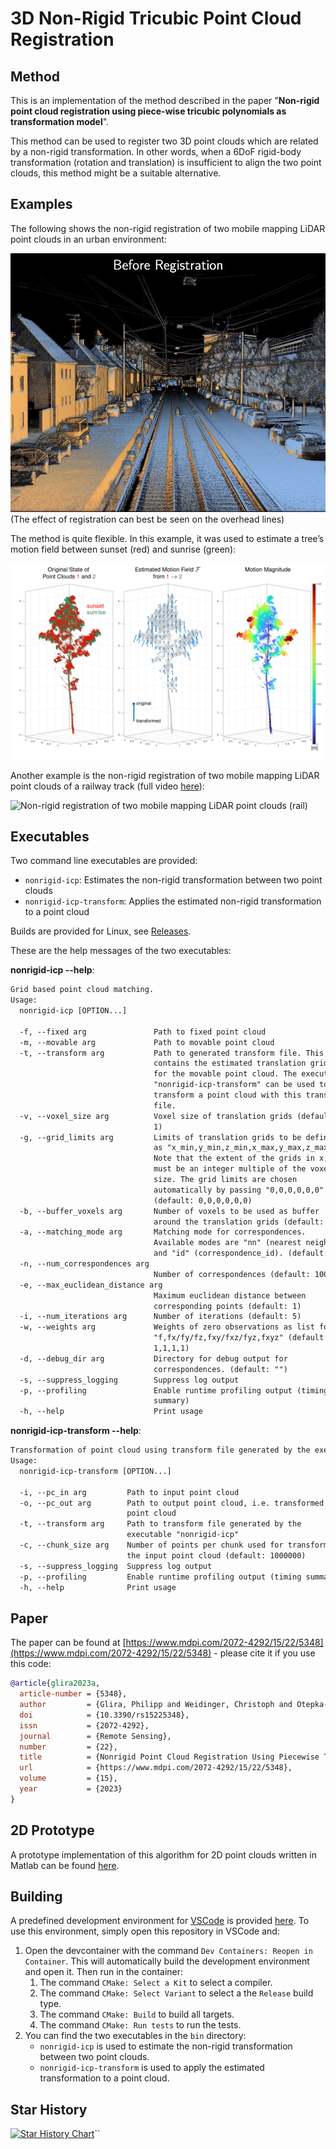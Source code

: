 # 3D Non-Rigid Tricubic Point Cloud Registration

## Method

This is an implementation of the method described in the paper "**Non-rigid point cloud registration using piece-wise tricubic polynomials as transformation model**".

This method can be used to register two 3D point clouds which are related by a non-rigid transformation. In other words, when a 6DoF rigid-body transformation (rotation and translation) is insufficient to align the two point clouds, this method might be a suitable alternative.

## Examples

The following shows the non-rigid registration of two mobile mapping LiDAR point clouds in an urban environment:

![Non-rigid registration of two mobile mapping LiDAR point clouds (city)](docs/demo-city.gif)
(The effect of registration can best be seen on the overhead lines)

The method is quite flexible. In this example, it was used to estimate a tree’s motion field between sunset (red) and sunrise (green):

[![Non-rigid registration of two terrestrial LiDAR point clouds of a tree](docs/demo-tls-tree.png)](https://youtu.be/JNK9PtjtBlY?si=9gstIXi2sg1sHg7G)

Another example is the non-rigid registration of two mobile mapping LiDAR point clouds of a railway track (full video [here](https://youtu.be/HtRZxoqb4tc)):

![Non-rigid registration of two mobile mapping LiDAR point clouds (rail)](docs/demo-rail.gif)

## Executables

Two command line executables are provided:
- `nonrigid-icp`: Estimates the non-rigid transformation between two point clouds
- `nonrigid-icp-transform`: Applies the estimated non-rigid transformation to a point cloud

Builds are provided for Linux, see [Releases](https://github.com/AIT-Assistive-Autonomous-Systems/3D_nonrigid_tricubic_pointcloud_registration/releases).

These are the help messages of the two executables:

**nonrigid-icp --help**:

```txt
Grid based point cloud matching.
Usage:
  nonrigid-icp [OPTION...]

  -f, --fixed arg               Path to fixed point cloud
  -m, --movable arg             Path to movable point cloud
  -t, --transform arg           Path to generated transform file. This file
                                contains the estimated translation grids
                                for the movable point cloud. The executable
                                "nonrigid-icp-transform" can be used to
                                transform a point cloud with this transform
                                file.
  -v, --voxel_size arg          Voxel size of translation grids (default:
                                1)
  -g, --grid_limits arg         Limits of translation grids to be defined
                                as "x_min,y_min,z_min,x_max,y_max,z_max".
                                Note that the extent of the grids in x,y,z
                                must be an integer multiple of the voxel
                                size. The grid limits are chosen
                                automatically by passing "0,0,0,0,0,0".
                                (default: 0,0,0,0,0,0)
  -b, --buffer_voxels arg       Number of voxels to be used as buffer
                                around the translation grids (default: 2)
  -a, --matching_mode arg       Matching mode for correspondences.
                                Available modes are "nn" (nearest neighbor)
                                and "id" (correspondence_id). (default: nn)
  -n, --num_correspondences arg
                                Number of correspondences (default: 10000)
  -e, --max_euclidean_distance arg
                                Maximum euclidean distance between
                                corresponding points (default: 1)
  -i, --num_iterations arg      Number of iterations (default: 5)
  -w, --weights arg             Weights of zero observations as list for
                                "f,fx/fy/fz,fxy/fxz/fyz,fxyz" (default:
                                1,1,1,1)
  -d, --debug_dir arg           Directory for debug output for
                                correspondences. (default: "")
  -s, --suppress_logging        Suppress log output
  -p, --profiling               Enable runtime profiling output (timing
                                summary)
  -h, --help                    Print usage
```

**nonrigid-icp-transform --help**:

```txt
Transformation of point cloud using transform file generated by the executable "nonrigid-icp"
Usage:
  nonrigid-icp-transform [OPTION...]

  -i, --pc_in arg         Path to input point cloud
  -o, --pc_out arg        Path to output point cloud, i.e. transformed
                          point cloud
  -t, --transform arg     Path to transform file generated by the
                          executable "nonrigid-icp"
  -c, --chunk_size arg    Number of points per chunk used for transforming
                          the input point cloud (default: 1000000)
  -s, --suppress_logging  Suppress log output
  -p, --profiling         Enable runtime profiling output (timing summary)
  -h, --help              Print usage
```

## Paper

The paper can be found at [https://www.mdpi.com/2072-4292/15/22/5348](https://www.mdpi.com/2072-4292/15/22/5348) - please cite it if you use this code:

```bibtex
@article{glira2023a,
  article-number = {5348},
  author         = {Glira, Philipp and Weidinger, Christoph and Otepka-Schremmer, Johannes and Ressl, Camillo and Pfeifer, Norbert and Haberler-Weber, Michaela},
  doi            = {10.3390/rs15225348},
  issn           = {2072-4292},
  journal        = {Remote Sensing},
  number         = {22},
  title          = {Nonrigid Point Cloud Registration Using Piecewise Tricubic Polynomials as Transformation Model},
  url            = {https://www.mdpi.com/2072-4292/15/22/5348},
  volume         = {15},
  year           = {2023}
}
```

## 2D Prototype

A prototype implementation of this algorithm for 2D point clouds written in Matlab can be found [here](https://github.com/AIT-Assistive-Autonomous-Systems/2D_nonrigid_tricubic_pointcloud_registration).

## Building

A predefined development environment for [VSCode](https://code.visualstudio.com) is provided [here](.devcontainer/). To use this environment, simply open this repository in VSCode and:
1. Open the devcontainer with the command ``Dev Containers: Reopen in Container``. This will automatically build the development environment and open it. Then run in the container:
    1. The command ``CMake: Select a Kit`` to select a compiler.
    2. The command ``CMake: Select Variant`` to select a the ``Release`` build type.
	  3. The command ``CMake: Build`` to build all targets.
    4. The command ``CMake: Run tests`` to run the tests.
2. You can find the two executables in the ``bin`` directory:
    - ``nonrigid-icp`` is used to estimate the non-rigid transformation between two point clouds.
    - ``nonrigid-icp-transform`` is used to apply the estimated transformation to a point cloud.

## Star History

[![Star History Chart](https://api.star-history.com/svg?repos=AIT-Assistive-Autonomous-Systems/3D_nonrigid_tricubic_pointcloud_registration&type=Date)](https://www.star-history.com/#AIT-Assistive-Autonomous``-Systems/3D_nonrigid_tricubic_pointcloud_registration&Date)``